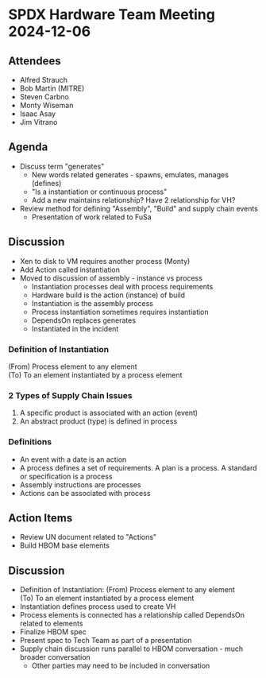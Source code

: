 # SPDX Hardware Team Meeting 2024-12-06

## Attendees
* Alfred Strauch
* Bob Martin (MITRE)
* Steven Carbno
* Monty Wiseman
* Isaac Asay
* Jim Vitrano

## Agenda
* Discuss term "generates"
  * New words related generates - spawns, emulates, manages (defines)
  * "Is a instantiation or continuous process"
  * Add a new maintains relationship? Have 2 relationship for VH?
* Review method for defining "Assembly", "Build" and supply chain events
  * Presentation of work related to FuSa

## Discussion
* Xen to disk to VM requires another process (Monty)
* Add Action called instantiation
* Moved to discussion of assembly - instance vs process
  * Instantiation processes deal with process requirements
  * Hardware build is the action (instance) of build
  * Instantiation is the assembly process
  * Process instantiation sometimes requires instantiation
  * DependsOn replaces generates
  * Instantiated in the incident

### Definition of Instantiation
(From) Process element to any element  
(To) To an element instantiated by a process element

### 2 Types of Supply Chain Issues
1. A specific product is associated with an action (event)
2. An abstract product (type) is defined in process

### Definitions
* An event with a date is an action
* A process defines a set of requirements. A plan is a process. A standard or specification is a process
* Assembly instructions are processes
* Actions can be associated with process

## Action Items
* Review UN document related to "Actions"
* Build HBOM base elements

## Discussion
* Definition of Instantiation: (From) Process element to any element  
  (To) To an element instantiated by a process element
* Instantiation defines process used to create VH
* Process elements is connected has a relationship called DependsOn related to elements
* Finalize HBOM spec
* Present spec to Tech Team as part of a presentation
* Supply chain discussion runs parallel to HBOM conversation - much broader conversation
  * Other parties may need to be included in conversation
